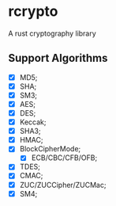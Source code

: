 # rcrypto

A rust cryptography library

## Support Algorithms

- [x] MD5;
- [x] SHA;
- [x] SM3;
- [x] AES;
- [x] DES;
- [x] Keccak;
- [x] SHA3;
- [x] HMAC;
- [x] BlockCipherMode;
  - [x] ECB/CBC/CFB/OFB;
- [x] TDES;
- [x] CMAC;
- [x] ZUC/ZUCCipher/ZUCMac;
- [x] SM4;
